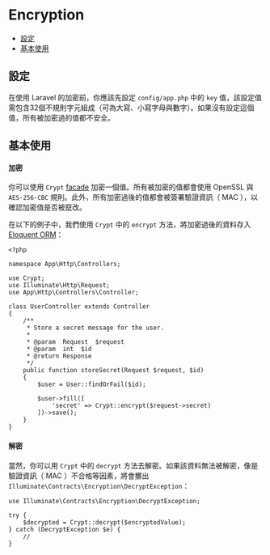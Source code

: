 # Encryption

- [設定](#configuration)
- [基本使用](#basic-usage)

<a name="configuration"></a>
## 設定

在使用 Laravel 的加密前，你應該先設定 `config/app.php` 中的 `key` 值，該設定值需包含32個不規則字元組成（可為大寫、小寫字母與數字）。如果沒有設定這個值，所有被加密過的值都不安全。

<a name="basic-usage"></a>
## 基本使用

#### 加密

你可以使用 `Crypt` [facade](/docs/{{version}}/facades) 加密一個值。所有被加密的值都會使用 OpenSSL 與 `AES-256-CBC` 規則。此外，所有加密過後的值都會被簽署驗證資訊（ MAC ），以確認加密值是否被竄改。

在以下的例子中，我們使用 `Crypt` 中的 `encrypt` 方法，將加密過後的資料存入 [Eloquent ORM](/docs/{{version}}/eloquent)：

	<?php

	namespace App\Http\Controllers;

	use Crypt;
	use Illuminate\Http\Request;
	use App\Http\Controllers\Controller;

	class UserController extends Controller
	{
		/**
		 * Store a secret message for the user.
		 *
		 * @param  Request  $request
		 * @param  int  $id
		 * @return Response
		 */
		public function storeSecret(Request $request, $id)
		{
			$user = User::findOrFail($id);

			$user->fill([
				'secret' => Crypt::encrypt($request->secret)
			])->save();
		}
	}

#### 解密

當然，你可以用 `Crypt` 中的 `decrypt` 方法去解密。如果該資料無法被解密，像是驗證資訊（ MAC ）不合格等因素，將會擲出 `Illuminate\Contracts\Encryption\DecryptException`：

	use Illuminate\Contracts\Encryption\DecryptException;

	try {
		$decrypted = Crypt::decrypt($encryptedValue);
	} catch (DecryptException $e) {
		//
	}
